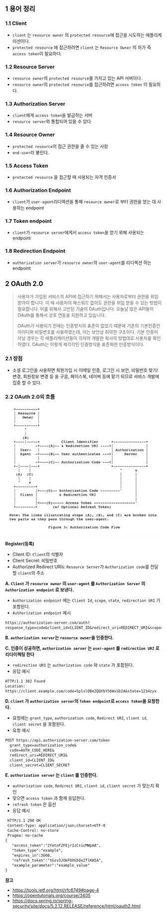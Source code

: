 ## 1 용어 정리

### 1.1 Client

* `client` 는 `resource owner` 의 `protected resource`에 접근을 시도하는 애플리케이션이다.
* `protected resource` 에 접근하려면  `client` 는 `Resource Owner` 의 허가 즉 `access token`이 필요하다.

### 1.2 Resource Server

* `resource owner`의 `protected resource`를 가지고 있는 API 서버이다.
* `resource owner`의 `protected resource`를 접근하려면 `access token` 이 필요하다.

### 1.3 Authorization Server

* `client`에게 `access token`을 발급하는 서버
* `resource server`와 통합되어 있을 수 있다

### 1.4 Resource Owner

* `protected resource`의 접근 권한을 줄 수 있는 사람
* `end-user`라 불린다.

### 1.5 Access Token

* `protected resource` 을 접근할 때 사용되는 자격 인증서

### 1.6 Authorization Endpoint

* `client`가 `user-agent`리디렉션을 통해 `resource owner`로 부터 권한을 얻는 데 사용하는 endpoint

### 1.7 Token endpoint

* `client`가 `resource server`에게서 `access token`을 얻기 위해 사용되는 endpoint

### 1.8 Redirection Endpoint

* `authorization server`가 `resource owner`의  `user-agent`를 리디렉션 하는 endpoint

## 2 OAuth 2.0

> 사용자가 가입된 서비스의 API에 접근하기 위해서는 사용자로부터 권한을 위임 받아야 합니다. 이 때 사용자의 패스워드 없이도 권한을 위임 받을 수 있는 방법이 필요합니다. 이를 위해서 고안된 기술이
> OAuth입니다. 오늘날 많은 API들이 OAuth를 통해서 상호 연동을 지원하고 있습니다.
>
> OAuth가 사용되기 전에는 인증방식의 표준이 없었기 때문에 기존의 기본인증인 아이디와 비밀번호를 사용하였는데, 이는 보안상 취약한 구조이다. 기본 인증이 아닐 경우는 각 애플리케이션들이 각자의 개발한 회사의
> 방법대로 사용자를 확인하였다. OAuth는 이렇게 제각각인 인증방식을 표준화한 인증방식이다.

### 2.1 장점

* 소셜 로그인을 사용하면 회원가입 시 이메일 인증, 로그인 시 보안, 비밀번호 찾기/변경, 회원정보 변경 등 을 구글, 페이스북, 네이버 등에 맡기 되므로 서비스 개발에 집중 할 수 있다.

### 2.2 OAuth 2.0의 흐름

![image-20210129165105056](./images/image-20210129165105056.png)

**Register(등록)**

* Client ID: `Client`의 식별자
* Client Secret: 비밀번호
* Authorized Redirect URIs: `Resource Server`가  `Authorization code`를 전달 할 `client`의 주소

**A. `Client` 가 `resource owner` 의 `user-agent` 를 `Authorization Server` 의 `Authorization endpoint` 로 보낸다.**

* `Authorization endpoint` 에는 `Client Id`, `scope`, `state`, `redirection URI` 가 포함된다.
* `Authorization endpoint` 예시

```
https://authorization-server.com/auth?response_type=code&client_id=CLIENT_ID&redirect_uri=REDIRECT_URI&scope=photos&state=1234zyx
```

**B. `authorization server`는 `resource owner`을 인증한다.**

**C. 인증이 성공하면, `authorization server` 는 `user-agent` 를 `redirection URI`  로 리다이렉팅 한다**

* `redirection URI` 는 `authorization code` 와  `state` 가 포함된다.
* 응답 예시

```
HTTP/1.1 302 Found
Location: https://client.example.com/code=SplxlOBeZQQYbYS6WxSbIA&state=1234zyx
```

**D. `client` 가 `authorization server`의 `Token endpoint`로  `access token`을 요청한다.**

* 요청에는 `grant_type`, `authorization code`, `Redirect URI`, `client id`, `client secret` 을 포함된다.
* 요청 예시

```
POST https://api.authorization-server.com/token
  grant_type=authorization_code&
  code=AUTH_CODE_HERE&
  redirect_uri=REDIRECT_URI&
  client_id=CLIENT_ID&
  client_secret=CLIENT_SECRET
```

**E. `authorization server` 는 `client` 를 인증한다.**

* `authorization code`, `Redirect URI`, `client id`, `client secret` 가 맞는지 확인
* 맞으면 `access token` 과 함께 응답한다.
* `refresh token` 은 옵션
* 응답 예시

```
 HTTP/1.1 200 OK
 Content-Type: application/json;charset=UTF-8
 Cache-Control: no-store
 Pragma: no-cache
{
   "access_token":"2YotnFZFEjr1zCsicMWpAA",
   "token_type":"example",
   "expires_in":3600,
   "refresh_token":"tGzv3JOkF0XG5Qx2TlKWIA",
   "example_parameter":"example_value"
}
```

**참고**

* https://tools.ietf.org/html/rfc6749#page-4
* https://opentutorials.org/course/3405
* https://docs.spring.io/spring-security/site/docs/5.2.12.RELEASE/reference/html/oauth2.html